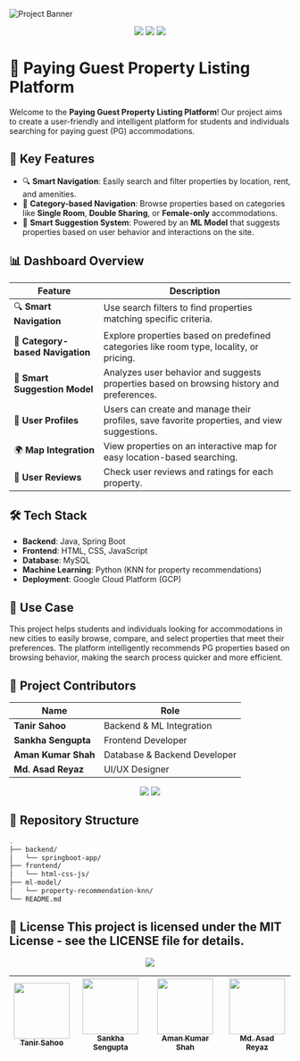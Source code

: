 <!-- Project Banner -->
![Project Banner](https://via.placeholder.com/1200x400?text=Paying+Guest+Property+Listing+Platform)

<p align="center">
  <img src="https://img.shields.io/badge/Status-Under%20Development-yellow?style=for-the-badge" />
  <img src="https://img.shields.io/badge/Contributors-4-blue?style=for-the-badge" />
  <img src="https://img.shields.io/badge/Technology-Java%20%7C%20Spring%20Boot%20%7C%20ML-green?style=for-the-badge" />
</p>

# 🏡 Paying Guest Property Listing Platform

Welcome to the **Paying Guest Property Listing Platform**! Our project aims to create a user-friendly and intelligent platform for students and individuals searching for paying guest (PG) accommodations.

## 🚀 Key Features
- 🔍 **Smart Navigation**: Easily search and filter properties by location, rent, and amenities.
- 📂 **Category-based Navigation**: Browse properties based on categories like **Single Room**, **Double Sharing**, or **Female-only** accommodations.
- 🧠 **Smart Suggestion System**: Powered by an **ML Model** that suggests properties based on user behavior and interactions on the site.

## 📊 Dashboard Overview

| Feature                         | Description                                                                             |
|----------------------------------|-----------------------------------------------------------------------------------------|
| 🔍 **Smart Navigation**          | Use search filters to find properties matching specific criteria.                       |
| 📂 **Category-based Navigation** | Explore properties based on predefined categories like room type, locality, or pricing.  |
| 🧠 **Smart Suggestion Model**    | Analyzes user behavior and suggests properties based on browsing history and preferences.|
| 💼 **User Profiles**             | Users can create and manage their profiles, save favorite properties, and view suggestions. |
| 🌍 **Map Integration**           | View properties on an interactive map for easy location-based searching.                 |
| 💬 **User Reviews**              | Check user reviews and ratings for each property.                                        |

## 🛠️ Tech Stack

- **Backend**: Java, Spring Boot
- **Frontend**: HTML, CSS, JavaScript
- **Database**: MySQL
- **Machine Learning**: Python (KNN for property recommendations)
- **Deployment**: Google Cloud Platform (GCP)

## 🎯 Use Case
This project helps students and individuals looking for accommodations in new cities to easily browse, compare, and select properties that meet their preferences. The platform intelligently recommends PG properties based on browsing behavior, making the search process quicker and more efficient.

## 👥 Project Contributors

| Name                  | Role                            |
|-----------------------|---------------------------------|
| **Tanir Sahoo**        | Backend & ML Integration        |
| **Sankha Sengupta**    | Frontend Developer              |
| **Aman Kumar Shah**    | Database & Backend Developer    |
| **Md. Asad Reyaz**     | UI/UX Designer                  |

<p align="center">
  <img src="https://img.shields.io/badge/Version-1.0-green?style=for-the-badge" />
  <img src="https://img.shields.io/badge/License-MIT-blue?style=for-the-badge" />
</p>

## 📂 Repository Structure

```bash
.
├── backend/
│   └── springboot-app/
├── frontend/
│   └── html-css-js/
├── ml-model/
│   └── property-recommendation-knn/
└── README.md
```

📜 License
This project is licensed under the MIT License - see the LICENSE file for details.
---

<p align="center">
    <img src="https://img.shields.io/badge/Made%20by%20✨%20Team%20Awesome%20✨-purple?style=for-the-badge" />
</p>

<div align="center">

| [<img src="https://via.placeholder.com/100.png?text=TS" width="100px;"/><br><sub><b>Tanir Sahoo</b></sub>](https://github.com/TanirSahoo) | [<img src="https://via.placeholder.com/100.png?text=SG" width="100px;"/><br><sub><b>Sankha Sengupta</b></sub>](https://github.com/SankhaSengupta) | [<img src="https://via.placeholder.com/100.png?text=AK" width="100px;"/><br><sub><b>Aman Kumar Shah</b></sub>](https://github.com/AmanKumarShah) | [<img src="https://via.placeholder.com/100.png?text=AR" width="100px;"/><br><sub><b>Md. Asad Reyaz</b></sub>](https://github.com/AsadReyaz) |
|:-----------------------------------------------------------------------------------------------------------------------------------:|:--------------------------------------------------------------------------------------------------------------------------------------:|:------------------------------------------------------------------------------------------------------------------------------------:|:--------------------------------------------------------------------------------------------------------------------------------------:|

</div>

